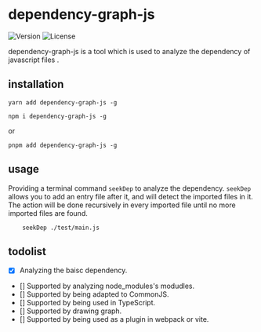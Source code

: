 # dependency-graph-js 
![Version](https://img.shields.io/npm/v/dependency-graph-js)
![License](https://img.shields.io/npm/l/dependency-graph-js) 

dependency-graph-js is a tool which is used to analyze the dependency of javascript files . 
## installation
`yarn add dependency-graph-js -g` 

`npm i dependency-graph-js -g` 

 or 

`pnpm add dependency-graph-js -g`

## usage
Providing a terminal command `seekDep` to analyze the dependency. 
`seekDep` allows you to add an entry file after it, and will detect the imported files in it. The action will be done recursively in every imported file until no more imported files are found. 
```
    seekDep ./test/main.js
```

## todolist
- [x] Analyzing the baisc dependency.
- [] Supported by analyzing node_modules's modudles. 
- [] Supported by being adapted to CommonJS.
- [] Supported by being used in TypeScript.
- [] Supported by drawing graph.
- [] Supported by being used as a plugin in webpack or vite.
  